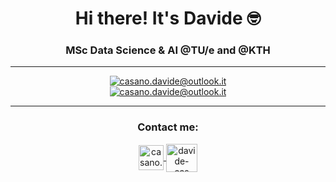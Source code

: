 <h1 align="center">Hi there! It's Davide 🤓</h1>
<h3 align="center">MSc Data Science & AI @TU/e and @KTH</h3>

***

<p align="center">
   <a href="https://github.com/davide-cas"> <img src="https://github-readme-stats.vercel.app/api?username=davide-cas&show_icons=true&count_private=true&theme=dracula&hide=prs,issues" alt="casano.davide@outlook.it"></a><br>
  <a href="https://github.com/davide-cas"> <img  src="https://github-readme-stats.vercel.app/api/top-langs/?username=davide-cas&layout=compact&theme=dracula&hide=scss,html,blade,css,javascript,shell" alt="casano.davide@outlook.it"></a>
</p>

***

<h3 align="center">Contact me:</h3>
<p align="center">
<a href="mailto:casano.davide@outlook.it" target="_blank"> <img style=" padding-right=50px;" align="center" src="https://user-images.githubusercontent.com/50525101/136530502-6214c692-ce46-4bef-8616-864c5692044a.png" alt="casano.davide@outlook.it" heigth="30" width="40"> </a>
<a href="https://linkedin.com/in/davide-cas" target="_blank"><img align="center" src="https://cdn.icon-icons.com/icons2/3041/PNG/512/linkedin_logo_icon_189225.png" alt="davide-cas" height="45" width="50" /></a>
</p>
